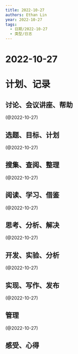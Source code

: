 ```yaml
---
title: 2022-10-27
authors: Ethan Lin
year: 2022-10-27 
tags:
  - 日期/2022-10-27 
  - 类型/日志 
---
```



# 2022-10-27






# 计划、记录

## 讨论、会议讲座、帮助

(@2022-10-27)



## 选题、目标、计划

(@2022-10-27)



## 搜集、查阅、整理

(@2022-10-27)



## 阅读、学习、借鉴

(@2022-10-27)



## 思考、分析、解决

(@2022-10-27)



## 开发、实验、分析

(@2022-10-27)



## 实现、写作、发布

(@2022-10-27)





## 管理

(@2022-10-27)



## 感受、心得



